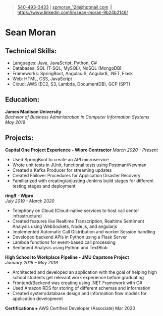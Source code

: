 > [540-493-3433](tel:5404933433) | [spmoran_124@hotmail.com](mailto:spmoran_124@hotmail.com)
> || https://www.linkedin.com/in/sean-moran-9b24b2146/
# Sean Moran


## Technical Skills:
-	Languages: Java, JavaScript, Python, C#
-	Databases: SQL (T-SQL, MySQL), NoSQL (MongoDB)
-	Frameworks: SpringBoot, AngularJS, Angular8, .NET, Flask
-	Web: HTML, CSS, JavaScript
- Cloud: AWS (EC2, S3, Lambda, DocumentDB), GCP (SPT)

## Education:
**James Madison University**			  		       
*Bachelor of Business Administration in Computer Information Systems*           
*May 2019*

## Projects:

**Capital One Project Experience - Wipro Contractor**
*March 2020 - Present*
-	Used SpringBoot to create an API microservice
-	Wrote unit tests in JUnit, functional tests using Postman/Newman
-	Created a Kafka Producer for streaming updates
-	Created Failover Procedures for Application Disaster Recovery 
-	Familiarized with creating/adjusting Jenkins build stages for different testing stages and deployment

**ringR - Wipro**											 
*July 2019 - March 2020*
-	Telephony on Cloud (Cloud-native services to host call center infrastructure)
-	Created features like Realtime Transcription, Realtime Sentiment Analysis using WebSockets, Node.js, and angularjs
-	Implemented Automatic Call Distribution and worker Session handling
-	Developed backend APIs in Python using a Flask Server
-	Lambda functions for event-based call processing
- Sentiment Analysis using Python and TextBlob

**High School to Workplace Pipeline - JMU Capstone Project**		          
*January 2019 – May 2019*
-	Architected and developed an application with the goal of helping high school students get relevant work experience before graduating
-	Frontend/Backend was creating using .NET Framework with C#
-	Used Amazon RDS for storing of different schemas and information
-	Created system/database design and information flow models for application development


**Certifications**
⦁	AWS Certified Developer (Associate) 			                  Mar 2020
